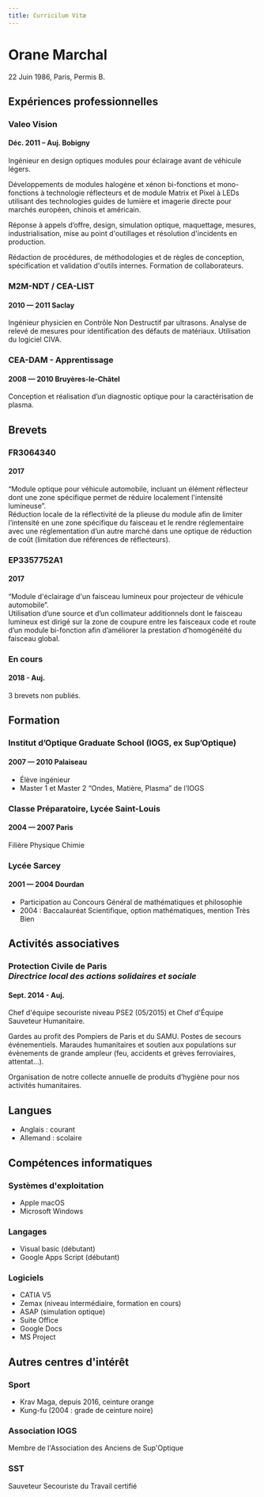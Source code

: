 ```yaml
---
title: Curricilum Vitæ
---
```


# Orane Marchal
22 Juin 1986, Paris, Permis B.

## Expériences professionnelles

### Valeo Vision
#### <span class="fa fa-calendar"></span> Déc. 2011 – Auj. <span class="fa fa-map-marker"></span> Bobigny

Ingénieur en design optiques modules pour éclairage avant de véhicule légers.

Développements de modules halogène et xénon bi-fonctions et mono-fonctions à technologie réflecteurs et de module Matrix et Pixel à LEDs utilisant des technologies guides de lumière et imagerie directe pour marchés européen, chinois et américain.

Réponse à appels d’offre, design, simulation optique, maquettage, mesures, industrialisation, mise au point d'outillages et résolution d'incidents en production.

Rédaction de procédures, de méthodologies et de règles de conception, spécification et validation d'outils internes.
Formation de collaborateurs.

### M2M-NDT / CEA-LIST
#### <span class="fa fa-calendar"></span> 2010 — 2011 <span class="fa fa-map-marker"></span> Saclay

Ingénieur physicien en Contrôle Non Destructif par ultrasons. Analyse de relevé de mesures pour identification des défauts de matériaux. Utilisation du logiciel CIVA.

### CEA-DAM - Apprentissage
#### <span class="fa fa-calendar"></span> 2008 — 2010 <span class="fa fa-map-marker"></span> Bruyères-le-Châtel

Conception et réalisation d’un diagnostic optique pour la caractérisation de plasma.

## Brevets

### FR3064340
#### <span class="fa fa-calendar"></span> 2017
“Module optique pour véhicule automobile, incluant un élément réflecteur dont une zone spécifique permet de réduire localement l'intensité lumineuse”.<br>
Réduction locale de la réflectivité de la plieuse du module afin de limiter l’intensité en une zone spécifique du faisceau et le rendre réglementaire avec une réglementation d’un autre marché dans une optique de réduction de coût (limitation due références de réflecteurs).

### EP3357752A1
#### <span class="fa fa-calendar"></span> 2017
“Module d'éclairage d'un faisceau lumineux pour projecteur de véhicule automobile”.<br>
Utilisation d’une source et d’un collimateur additionnels dont le faisceau lumineux est dirigé sur la zone de coupure entre les faisceaux code et route d’un module bi-fonction afin d’améliorer la prestation d’homogénéité du faisceau global.

### En cours

#### <span class="fa fa-calendar"></span> 2018 - Auj.
3 brevets non publiés.

## Formation

### Institut d’Optique Graduate School (IOGS, ex Sup’Optique)
#### <span class="fa fa-calendar"></span> 2007 — 2010 <span class="fa fa-map-marker"></span> Palaiseau

 * Élève ingénieur
 * Master 1 et Master 2 “Ondes, Matière, Plasma” de l’IOGS

### Classe Préparatoire, Lycée Saint-Louis
#### <span class="fa fa-calendar"></span> 2004 — 2007 <span class="fa fa-map-marker"></span> Paris

Filière Physique Chimie

### Lycée Sarcey
#### <span class="fa fa-calendar"></span> 2001 — 2004 <span class="fa fa-map-marker"></span> Dourdan

 * Participation au Concours Général de mathématiques et philosophie
 * 2004 : Baccalauréat Scientifique, option mathématiques, mention Très Bien

## Activités associatives

### Protection Civile de Paris<br>*Directrice local des actions solidaires et sociale*
#### <span class="fa fa-calendar"></span>Sept. 2014 - Auj.

Chef d'équipe secouriste niveau PSE2 (05/2015) et Chef d'Équipe Sauveteur Humanitaire.

Gardes au profit des Pompiers de Paris et du SAMU. Postes de secours événementiels. Maraudes humanitaires et soutien aux populations sur évènements de grande ampleur (feu, accidents et grèves ferroviaires, attentat…).

Organisation de notre collecte annuelle de produits d’hygiène pour nos activités humanitaires.

## Langues

 * Anglais : courant
 * Allemand : scolaire

## Compétences informatiques

### Systèmes d'exploitation

 * Apple macOS
 * Microsoft Windows

### Langages

 * Visual basic (débutant)
 * Google Apps Script (débutant)


### Logiciels

 * CATIA V5
 * Zemax (niveau intermédiaire, formation en cours)
 * ASAP (simulation optique)
 * Suite Office
 * Google Docs
 * MS Project

## Autres centres d'intérêt

### Sport

* Krav Maga, depuis 2016, ceinture orange
* Kung-fu (2004 : grade de ceinture noire)

### Association IOGS

Membre de l'Association des Anciens de Sup'Optique

### SST

Sauveteur Secouriste du Travail certifié
